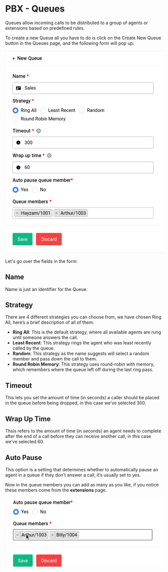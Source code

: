 # PBX - Queues

Queues allow incoming calls to be distributed to a group of agents or extensions based on predefined rules. 

To create a new Queue all you have to do is click on the Create New Queue button in the Queues page, and the following form will pop up:

<center>
    <a data-fancybox data-src="./img/10.png" data-caption="PBX - Queues - New Queue">
        <img src="./img/10.png" />
    </a>
</center>

Let's go over the fields in the form:

## Name

Name is just an identifier for the Queue.

## Strategy

There are 4 different strategies you can choose from, we have chosen Ring All, here’s a brief description of all of them:

- **Ring All**: This is the default strategy, where all available agents are rung until someone answers the call.
- **Least Recent**: This strategy rings the agent who was least recently called by the queue.
- **Random**: This strategy as the name suggests will select a random member and pass down the call to them.
- **Round Robin Memory**: This strategy uses round-robin with memory, which remembers where the queue left off during the last ring pass.

## Timeout

This lets you set the amount of time (in seconds) a caller should be placed in the queue before being dropped, in this case we’ve selected 300.

## Wrap Up Time

Thsis refers to the amount of time (in seconds) an agent needs to complete after the end of a call before they can receive another call, in this case we’ve selected 60.

## Auto Pause

This option is a setting that determines whether to automatically pause an agent in a queue if they don't answer a call, it’s usually set to yes.

Now in the queue members you can add as many as you like, if you notice these members come from the **extensions** page.

<center>
    <a data-fancybox data-src="./img/11.gif" data-caption="PBX - Queues - Members">
        <img src="./img/11.gif" />
    </a>
</center>
